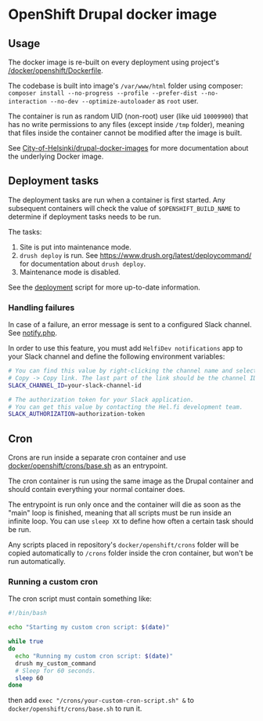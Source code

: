 # OpenShift Drupal docker image

## Usage

The docker image is re-built on every deployment using project's [/docker/openshift/Dockerfile](/docker/openshift/Dockerfile).

The codebase is built into image's `/var/www/html` folder using composer: `composer install --no-progress --profile --prefer-dist --no-interaction --no-dev --optimize-autoloader` as `root` user.

The container is run as random UID (non-root) user (like uid `10009900`) that has no write permissions to any files (except inside `/tmp` folder), meaning that files inside the container cannot be modified after the image is built.

See [City-of-Helsinki/drupal-docker-images](https://github.com/City-of-Helsinki/drupal-docker-images#openshift-drupal-docker-image) for more documentation about the underlying Docker image.

## Deployment tasks

The deployment tasks are run when a container is first started. Any subsequent containers will check the value of `$OPENSHIFT_BUILD_NAME` to determine if deployment tasks needs to be run.

The tasks:

1. Site is put into maintenance mode.
2. `drush deploy` is run. See https://www.drush.org/latest/deploycommand/ for documentation about `drush deploy`.
3. Maintenance mode is disabled.

See the [deployment](/docker/openshift/entrypoints/20-deploy.sh) script for more up-to-date information.

### Handling failures

In case of a failure, an error message is sent to a configured Slack channel. See [notify.php](/docker/openshift/notify.php).

In order to use this feature, you must add `HelfiDev notifications` app to your Slack channel and define the following environment variables:

```bash
# You can find this value by right-clicking the channel name and selecting
# Copy -> Copy link. The last part of the link should be the channel ID.
SLACK_CHANNEL_ID=your-slack-channel-id
```

```bash
# The authorization token for your Slack application.
# You can get this value by contacting the Hel.fi development team.
SLACK_AUTHORIZATION=authorization-token
```

## Cron

Crons are run inside a separate cron container and use [docker/openshift/crons/base.sh](/docker/openshift/crons/base.sh) as an entrypoint.

The cron container is run using the same image as the Drupal container and should contain everything your normal container does.

The entrypoint is run only once and the container will die as soon as the "main" loop is finished, meaning that all scripts must be run inside an infinite loop. You can use `sleep XX` to define how often a certain task should be run.

Any scripts placed in repository's `docker/openshift/crons` folder will be copied automatically
to `/crons` folder inside the cron container, but won't be run automatically.

### Running a custom cron

The cron script must contain something like:

```bash
#!/bin/bash

echo "Starting my custom cron script: $(date)"

while true
do
  echo "Running my custom cron script: $(date)"
  drush my_custom_command
  # Sleep for 60 seconds.
  sleep 60
done
```

then add `exec "/crons/your-custom-cron-script.sh" &` to `docker/openshift/crons/base.sh` to run it.

